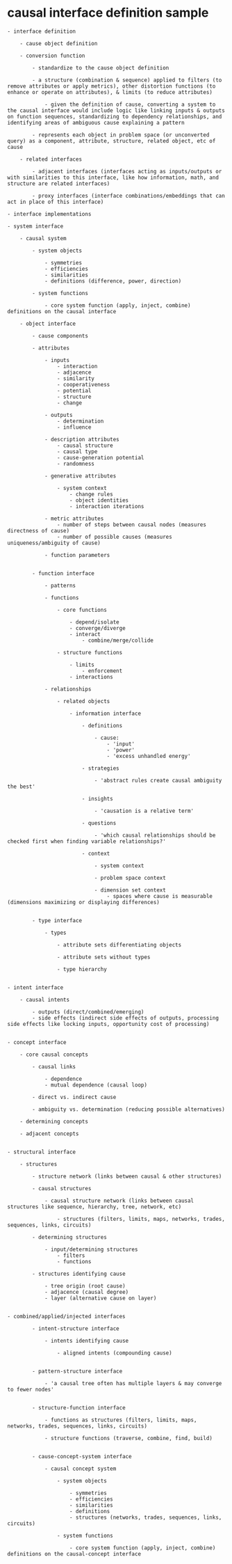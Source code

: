 # causal interface definition sample


	- interface definition

		- cause object definition

		- conversion function

			- standardize to the cause object definition

			- a structure (combination & sequence) applied to filters (to remove attributes or apply metrics), other distortion functions (to enhance or operate on attributes), & limits (to reduce attributes)

				- given the definition of cause, converting a system to the causal interface would include logic like linking inputs & outputs on function sequences, standardizing to dependency relationships, and identifying areas of ambiguous cause explaining a pattern

			- represents each object in problem space (or unconverted query) as a component, attribute, structure, related object, etc of cause

		- related interfaces

			- adjacent interfaces (interfaces acting as inputs/outputs or with similarities to this interface, like how information, math, and structure are related interfaces)

			- proxy interfaces (interface combinations/embeddings that can act in place of this interface)

	- interface implementations

	- system interface

		- causal system

			- system objects

				- symmetries
				- efficiencies
				- similarities
				- definitions (difference, power, direction)

			- system functions

				- core system function (apply, inject, combine) definitions on the causal interface

		- object interface

			- cause components

			- attributes

				- inputs
					- interaction
					- adjacence
					- similarity
					- cooperativeness
					- potential
					- structure
					- change

				- outputs
					- determination
					- influence

				- description attributes
					- causal structure
					- causal type
					- cause-generation potential
					- randomness

				- generative attributes

					- system context
						- change rules
						- object identities
						- interaction iterations

				- metric attributes
					- number of steps between causal nodes (measures directness of cause)
					- number of possible causes (measures uniqueness/ambiguity of cause)

				- function parameters


			- function interface

				- patterns

				- functions

					- core functions

						- depend/isolate
						- converge/diverge
						- interact
							- combine/merge/collide

					- structure functions

						- limits
							- enforcement
						- interactions

				- relationships

					- related objects

						- information interface

							- definitions

								- cause:
									- 'input'
									- 'power'
									- 'excess unhandled energy'

							- strategies

								- 'abstract rules create causal ambiguity the best'

							- insights

								- 'causation is a relative term'

							- questions

								- 'which causal relationships should be checked first when finding variable relationships?'

							- context

								- system context

								- problem space context

								- dimension set context
									- spaces where cause is measurable (dimensions maximizing or displaying differences)


			- type interface

				- types

					- attribute sets differentiating objects

					- attribute sets without types

					- type hierarchy


	- intent interface

		- causal intents

			- outputs (direct/combined/emerging)
			- side effects (indirect side effects of outputs, processing side effects like locking inputs, opportunity cost of processing)


	- concept interface

		- core causal concepts

			- causal links

				- dependence
				- mutual dependence (causal loop)

			- direct vs. indirect cause

			- ambiguity vs. determination (reducing possible alternatives)

		- determining concepts

		- adjacent concepts


	- structural interface

		- structures

			- structure network (links between causal & other structures)

			- causal structures

				- causal structure network (links between causal structures like sequence, hierarchy, tree, network, etc)

					- structures (filters, limits, maps, networks, trades, sequences, links, circuits)

			- determining structures

				- input/determining structures
					- filters
					- functions

			- structures identifying cause

				- tree origin (root cause)
				- adjacence (causal degree)
				- layer (alternative cause on layer)
				

	- combined/applied/injected interfaces

			- intent-structure interface

				- intents identifying cause

					- aligned intents (compounding cause)


			- pattern-structure interface

				- 'a causal tree often has multiple layers & may converge to fewer nodes' 


			- structure-function interface

				- functions as structures (filters, limits, maps, networks, trades, sequences, links, circuits)

				- structure functions (traverse, combine, find, build)


			- cause-concept-system interface

				- causal concept system

					- system objects

						- symmetries
						- efficiencies
						- similarities
						- definitions
						- structures (networks, trades, sequences, links, circuits)

					- system functions

						- core system function (apply, inject, combine) definitions on the causal-concept interface



